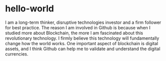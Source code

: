 # hello-world
I am a long-term thinker, disruptive technologies investor and a firm follower for best practice. The reason I am involved in Github is because when I studied more about Blockchain, the more I am fascinated about this revolutionary technology. I firmly believe this technology will fundamentally change how the world works. One important aspect of blockchain is digital assets, and I think Github can help me to validate and understand the digital currencies.
